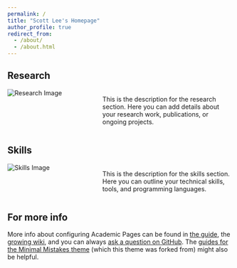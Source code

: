 ```yaml
---
permalink: /
title: "Scott Lee's Homepage"
author_profile: true
redirect_from: 
  - /about/
  - /about.html
---
```


Research
------

<div style="display: flex; flex-direction: row; align-items: flex-start; margin-bottom: 20px;">
  <div style="width: 40%; padding-right: 20px;">
    <img src="https://via.placeholder.com/150" alt="Research Image" style="max-width: 100%; height: auto;">
  </div>
  <div style="width: 60%;">
    <p>This is the description for the research section. Here you can add details about your research work, publications, or ongoing projects.</p>
  </div>
</div>

Skills
------

<div style="display: flex; flex-direction: row; align-items: flex-start; margin-bottom: 20px;">
  <div style="width: 40%; padding-right: 20px;">
    <img src="https://via.placeholder.com/150" alt="Skills Image" style="max-width: 100%; height: auto;">
  </div>
  <div style="width: 60%;">
    <p>This is the description for the skills section. Here you can outline your technical skills, tools, and programming languages.</p>
  </div>
</div>

For more info
------
More info about configuring Academic Pages can be found in [the guide](https://academicpages.github.io/markdown/), the [growing wiki](https://github.com/academicpages/academicpages.github.io/wiki), and you can always [ask a question on GitHub](https://github.com/academicpages/academicpages.github.io/discussions). The [guides for the Minimal Mistakes theme](https://mmistakes.github.io/minimal-mistakes/docs/configuration/) (which this theme was forked from) might also be helpful.
